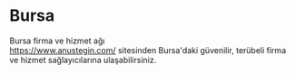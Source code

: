 # Bursa
Bursa firma ve hizmet ağı<br>
https://www.anustegin.com/ sitesinden Bursa'daki güvenilir, terübeli firma ve hizmet sağlayıcılarına ulaşabilirsiniz.
